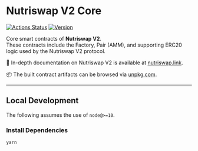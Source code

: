 # Nutriswap V2 Core

[![Actions Status](https://github.com/nutriswap/v2-core/workflows/CI/badge.svg)](https://github.com/nutriswap/v2-core/actions)
[![Version](https://img.shields.io/npm/v/@nutriswap/v2-core)](https://www.npmjs.com/package/@nutriswap/v2-core)

Core smart contracts of **Nutriswap V2**.  
These contracts include the Factory, Pair (AMM), and supporting ERC20 logic used by the Nutriswap V2 protocol.

📖 In-depth documentation on Nutriswap V2 is available at [nutriswap.link](https://nutriswap.link/docs).

📦 The built contract artifacts can be browsed via [unpkg.com](https://unpkg.com/browse/@nutriswap/v2-core@latest/).

---

## Local Development

The following assumes the use of `node@>=10`.

### Install Dependencies
```bash
yarn
